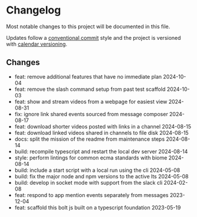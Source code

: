 # Changelog

Most notable changes to this project will be documented in this file.

Updates follow a [conventional commit][commits] style and the project is
versioned with [calendar versioning][calver].

## Changes

- feat: remove additional features that have no immediate plan 2024-10-04
- feat: remove the slash command setup from past test scaffold 2024-10-03
- feat: show and stream videos from a webpage for easiest view 2024-08-31
- fix: ignore link shared events sourced from message composer 2024-08-17
- feat: download shorter videos posted with links in a channel 2024-08-15
- feat: download linked videos shared in channels to file disk 2024-08-15
- docs: split the mission of the readme from maintenance steps 2024-08-14
- build: recompile typescript and restart the local dev server 2024-08-14
- style: perform lintings for common ecma standards with biome 2024-08-14
- build: include a start script with a local run using the cli 2024-05-08
- build: fix the major node and npm versions to the active lts 2024-05-08
- build: develop in socket mode with support from the slack cli 2024-02-08
- feat: respond to app mention events separately from messages 2023-12-04
- feat: scaffold this bolt js built on a typescript foundation 2023-05-19

[commits]: https://www.conventionalcommits.org/en/v1.0.0/
[calver]: https://calver.org
